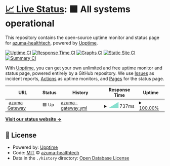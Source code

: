 # [📈 Live Status](https://status.dev.azuma-health.tech): <!--live status--> **🟩 All systems operational**

This repository contains the open-source uptime monitor and status page for [azuma-healthtech](https://status.dev.azuma-health.tech), powered by [Upptime](https://github.com/upptime/upptime).

[![Uptime CI](https://github.com/azuma-healthtech/uptime-dev/workflows/Uptime%20CI/badge.svg)](https://github.com/azuma-healthtech/uptime-dev/actions?query=workflow%3A%22Uptime+CI%22)
[![Response Time CI](https://github.com/azuma-healthtech/uptime-dev/workflows/Response%20Time%20CI/badge.svg)](https://github.com/azuma-healthtech/uptime-dev/actions?query=workflow%3A%22Response+Time+CI%22)
[![Graphs CI](https://github.com/azuma-healthtech/uptime-dev/workflows/Graphs%20CI/badge.svg)](https://github.com/azuma-healthtech/uptime-dev/actions?query=workflow%3A%22Graphs+CI%22)
[![Static Site CI](https://github.com/azuma-healthtech/uptime-dev/workflows/Static%20Site%20CI/badge.svg)](https://github.com/azuma-healthtech/uptime-dev/actions?query=workflow%3A%22Static+Site+CI%22)
[![Summary CI](https://github.com/azuma-healthtech/uptime-dev/workflows/Summary%20CI/badge.svg)](https://github.com/azuma-healthtech/uptime-dev/actions?query=workflow%3A%22Summary+CI%22)

With [Upptime](https://upptime.js.org), you can get your own unlimited and free uptime monitor and status page, powered entirely by a GitHub repository. We use [Issues](https://github.com/azuma-healthtech/uptime-dev/issues) as incident reports, [Actions](https://github.com/azuma-healthtech/uptime-dev/actions) as uptime monitors, and [Pages](https://status.dev.azuma-health.tech) for the status page.

<!--start: status pages-->
<!-- This summary is generated by Upptime (https://github.com/upptime/upptime) -->
<!-- Do not edit this manually, your changes will be overwritten -->
<!-- prettier-ignore -->
| URL | Status | History | Response Time | Uptime |
| --- | ------ | ------- | ------------- | ------ |
| <img alt="" src="https://icons.duckduckgo.com/ip3/dev.azuma-health.tech.ico" height="13"> [azuma Gateway](https://dev.azuma-health.tech/health/alive) | 🟩 Up | [azuma-gateway.yml](https://github.com/azuma-healthtech/uptime-dev/commits/HEAD/history/azuma-gateway.yml) | <details><summary><img alt="Response time graph" src="./graphs/azuma-gateway/response-time-week.png" height="20"> 737ms</summary><br><a href="https://status.dev.azuma-health.tech/history/azuma-gateway"><img alt="Response time 737" src="https://img.shields.io/endpoint?url=https%3A%2F%2Fraw.githubusercontent.com%2Fazuma-healthtech%2Fuptime-dev%2FHEAD%2Fapi%2Fazuma-gateway%2Fresponse-time.json"></a><br><a href="https://status.dev.azuma-health.tech/history/azuma-gateway"><img alt="24-hour response time 737" src="https://img.shields.io/endpoint?url=https%3A%2F%2Fraw.githubusercontent.com%2Fazuma-healthtech%2Fuptime-dev%2FHEAD%2Fapi%2Fazuma-gateway%2Fresponse-time-day.json"></a><br><a href="https://status.dev.azuma-health.tech/history/azuma-gateway"><img alt="7-day response time 737" src="https://img.shields.io/endpoint?url=https%3A%2F%2Fraw.githubusercontent.com%2Fazuma-healthtech%2Fuptime-dev%2FHEAD%2Fapi%2Fazuma-gateway%2Fresponse-time-week.json"></a><br><a href="https://status.dev.azuma-health.tech/history/azuma-gateway"><img alt="30-day response time 737" src="https://img.shields.io/endpoint?url=https%3A%2F%2Fraw.githubusercontent.com%2Fazuma-healthtech%2Fuptime-dev%2FHEAD%2Fapi%2Fazuma-gateway%2Fresponse-time-month.json"></a><br><a href="https://status.dev.azuma-health.tech/history/azuma-gateway"><img alt="1-year response time 737" src="https://img.shields.io/endpoint?url=https%3A%2F%2Fraw.githubusercontent.com%2Fazuma-healthtech%2Fuptime-dev%2FHEAD%2Fapi%2Fazuma-gateway%2Fresponse-time-year.json"></a></details> | <details><summary><a href="https://status.dev.azuma-health.tech/history/azuma-gateway">100.00%</a></summary><a href="https://status.dev.azuma-health.tech/history/azuma-gateway"><img alt="All-time uptime 100.00%" src="https://img.shields.io/endpoint?url=https%3A%2F%2Fraw.githubusercontent.com%2Fazuma-healthtech%2Fuptime-dev%2FHEAD%2Fapi%2Fazuma-gateway%2Fuptime.json"></a><br><a href="https://status.dev.azuma-health.tech/history/azuma-gateway"><img alt="24-hour uptime 100.00%" src="https://img.shields.io/endpoint?url=https%3A%2F%2Fraw.githubusercontent.com%2Fazuma-healthtech%2Fuptime-dev%2FHEAD%2Fapi%2Fazuma-gateway%2Fuptime-day.json"></a><br><a href="https://status.dev.azuma-health.tech/history/azuma-gateway"><img alt="7-day uptime 100.00%" src="https://img.shields.io/endpoint?url=https%3A%2F%2Fraw.githubusercontent.com%2Fazuma-healthtech%2Fuptime-dev%2FHEAD%2Fapi%2Fazuma-gateway%2Fuptime-week.json"></a><br><a href="https://status.dev.azuma-health.tech/history/azuma-gateway"><img alt="30-day uptime 100.00%" src="https://img.shields.io/endpoint?url=https%3A%2F%2Fraw.githubusercontent.com%2Fazuma-healthtech%2Fuptime-dev%2FHEAD%2Fapi%2Fazuma-gateway%2Fuptime-month.json"></a><br><a href="https://status.dev.azuma-health.tech/history/azuma-gateway"><img alt="1-year uptime 100.00%" src="https://img.shields.io/endpoint?url=https%3A%2F%2Fraw.githubusercontent.com%2Fazuma-healthtech%2Fuptime-dev%2FHEAD%2Fapi%2Fazuma-gateway%2Fuptime-year.json"></a></details>

<!--end: status pages-->

[**Visit our status website →**](https://status.dev.azuma-health.tech)

## 📄 License

- Powered by: [Upptime](https://github.com/upptime/upptime)
- Code: [MIT](./LICENSE) © [azuma-healthtech](https://status.dev.azuma-health.tech)
- Data in the `./history` directory: [Open Database License](https://opendatacommons.org/licenses/odbl/1-0/)
